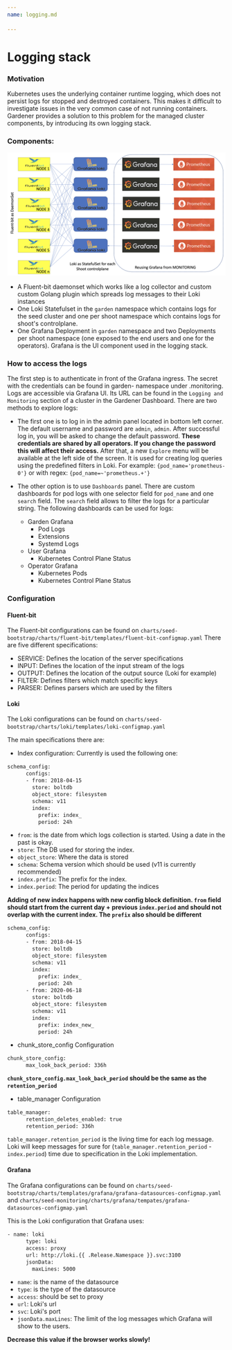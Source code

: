 ```yaml
---
name: logging.md

---
```

Logging stack
=============

### Motivation

Kubernetes uses the underlying container runtime logging, which does not persist logs for stopped and destroyed containers. This makes it difficult to investigate issues in the very common case of not running containers. Gardener provides a solution to this problem for the managed cluster components, by introducing its own logging stack.

### Components:

![](images/logging-architecture.png)

* A Fluent-bit daemonset which works like a log collector and custom custom Golang plugin which spreads log messages to their Loki instances
* One Loki Statefulset in the `garden` namespace which contains logs for the seed cluster and one per shoot namespace which contains logs for shoot's controlplane.
* One Grafana Deployment in `garden` namespace and two Deployments per shoot namespace (one exposed to the end users and one for the operators). Grafana is the UI component used in the logging stack.

### How to access the logs

The first step is to authenticate in front of the Grafana ingress. The secret with the credentials can be found in garden-<project> namespace under <shoot-name>.monitoring. Logs are accessible via Grafana UI. Its URL can be found in the `Logging and Monitoring` section of a cluster in the Gardener Dashboard. There are two methods to explore logs:

* The first one is to log in in the admin panel located in bottom left corner. The default username and password are `admin`, `admin`. After successful log in, you will be asked to change the default password. **These credentials are shared by all operators. If you change the password this will affect their access.** After that, a new `Explore` menu will be available at the left side of the screen. It is used for creating log queries using the predefined filters in Loki. For example: `{pod_name='prometheus-0'}` or with regex: `{pod_name=~'prometheus.+'}`

* The other option is to use `Dashboards` panel. There are custom dashboards for pod logs with one selector field for `pod_name` and one `search` field. The `search` field allows to filter the logs for a particular string. The following dashboards can be used for logs:
  * Garden Grafana
    * Pod Logs
    * Extensions
    * Systemd Logs
  * User Grafana
    * Kubernetes Control Plane Status
  * Operator Grafana
    * Kubernetes Pods
    * Kubernetes Control Plane Status

### Configuration

#### Fluent-bit

The Fluent-bit configurations can be found on `charts/seed-bootstrap/charts/fluent-bit/templates/fluent-bit-configmap.yaml` There are five different specifications:

* SERVICE: Defines the location of the server specifications
* INPUT: Defines the location of the input stream of the logs
* OUTPUT: Defines the location of the output source (Loki for example)
* FILTER: Defines filters which match specific keys
* PARSER: Defines parsers which are used by the filters

#### Loki

The Loki configurations can be found on `charts/seed-bootstrap/charts/loki/templates/loki-configmap.yaml`

The main specifications there are:

* Index configuration: Currently is used the following one:

```
schema_config:
      configs:
      - from: 2018-04-15
        store: boltdb
        object_store: filesystem
        schema: v11
        index:
          prefix: index_
          period: 24h
```

* `from`: is the date from which logs collection is started. Using a date in the past is okay.
* `store`: The DB used for storing the index.
* `object_store`: Where the data is stored
* `schema`: Schema version which should be used (v11 is currently recommended)
* `index.prefix`: The prefix for the index.
* `index.period`: The period for updating the indices

**Adding of new index happens with new config block definition. `from` field should start from the current day + previous `index.period` and should not overlap with the current index. The `prefix` also should be different**

```
schema_config:
      configs:
      - from: 2018-04-15
        store: boltdb
        object_store: filesystem
        schema: v11
        index:
          prefix: index_
          period: 24h
      - from: 2020-06-18
        store: boltdb
        object_store: filesystem
        schema: v11
        index:
          prefix: index_new_
          period: 24h
```

* chunk_store_config Configuration

```
chunk_store_config:
      max_look_back_period: 336h
```

**`chunk_store_config.max_look_back_period` should be the same as the `retention_period`**

* table_manager Configuration

```
table_manager:
      retention_deletes_enabled: true
      retention_period: 336h
```

`table_manager.retention_period` is the living time for each log message. Loki will keep messages for sure for (`table_manager.retention_period` - `index.period`) time due to specification in the Loki implementation.

#### Grafana

The Grafana configurations can be found on `charts/seed-bootstrap/charts/templates/grafana/grafana-datasources-configmap.yaml` and `charts/seed-monitoring/charts/grafana/tempates/grafana-datasources-configmap.yaml`

This is the Loki configuration that Grafana uses:

```
- name: loki
      type: loki
      access: proxy
      url: http://loki.{{ .Release.Namespace }}.svc:3100
      jsonData:
        maxLines: 5000
```

* `name`: is the name of the datasource
* `type`: is the type of the datasource
* `access`: should be set to proxy
* `url`: Loki's url
* `svc`: Loki's port
* `jsonData.maxLines`: The limit of the log messages which Grafana will show to the users.

**Decrease this value if the browser works slowly!**
